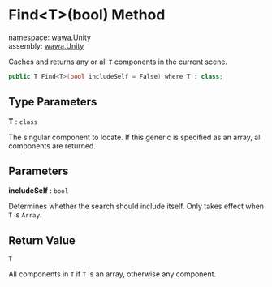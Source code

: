 # Find\<T\>\(bool\) Method

namespace: [wawa\.Unity](../../wawa.Unity.md)<br />
assembly: [wawa\.Unity](../../../wawa.Unity.md)

Caches and returns any or all `T` components in the current scene\.

```csharp
public T Find<T>(bool includeSelf = False) where T : class;
```

## Type Parameters

__T__ : `class`

The singular component to locate\.
If this generic is specified as an array, all components are returned\.


## Parameters

__includeSelf__ : `bool`

Determines whether the search should include itself\.
Only takes effect when `T` is `Array`\.


## Return Value

`T`

All components in `T` if `T` is an array, otherwise any component\.

